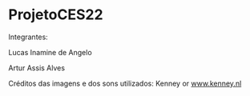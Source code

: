 # ProjetoCES22

Integrantes:

Lucas Inamine de Angelo

Artur Assis Alves


Créditos das imagens e dos sons utilizados: Kenney or www.kenney.nl
